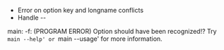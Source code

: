 - Error on option key and longname conflicts
- Handle -- 

main: -f: (PROGRAM ERROR) Option should have been recognized!?
Try `main --help' or `main --usage' for more information.

